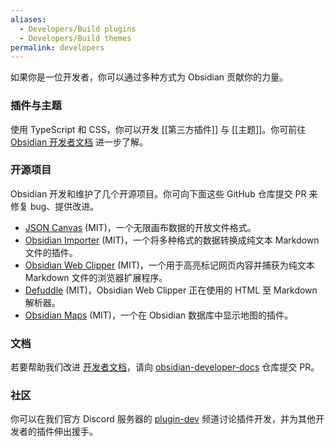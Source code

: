 ```yaml
---
aliases:
  - Developers/Build plugins
  - Developers/Build themes
permalink: developers
---
```


如果你是一位开发者，你可以通过多种方式为 Obsidian 贡献你的力量。

### 插件与主题

使用 TypeScript 和 CSS，你可以开发 [[第三方插件]] 与 [[主题]]。你可前往 [Obsidian 开发者文档](https://docs.obsidian.md) 进一步了解。

### 开源项目

Obsidian 开发和维护了几个开源项目。你可向下面这些 GitHub 仓库提交 PR 来修复 bug、提供改进。

- [JSON Canvas](https://github.com/obsidianmd/jsoncanvas) (MIT)，一个无限画布数据的开放文件格式。
- [Obsidian Importer](https://github.com/obsidianmd/obsidian-importer) (MIT)，一个将多种格式的数据转换成纯文本 Markdown 文件的插件。
- [Obsidian Web Clipper](https://github.com/obsidianmd/obsidian-clipper) (MIT)，一个用于高亮标记网页内容并捕获为纯文本 Markdown 文件的浏览器扩展程序。
- [Defuddle](https://github.com/kepano/defuddle) (MIT)，Obsidian Web Clipper 正在使用的 HTML 至 Markdown 解析器。
- [Obsidian Maps](https://github.com/obsidianmd/obsidian-maps) (MIT)，一个在 Obsidian 数据库中显示地图的插件。

### 文档

若要帮助我们改进 [开发者文档](https://docs.obsidian.md/Home)，请向 [obsidian-developer-docs](https://github.com/obsidianmd/obsidian-developer-docs) 仓库提交 PR。

### 社区

你可以在我们官方 Discord 服务器的 [plugin-dev](https://discord.com/channels/686053708261228577/840286264964022302) 频道讨论插件开发，并为其他开发者的插件伸出援手。
